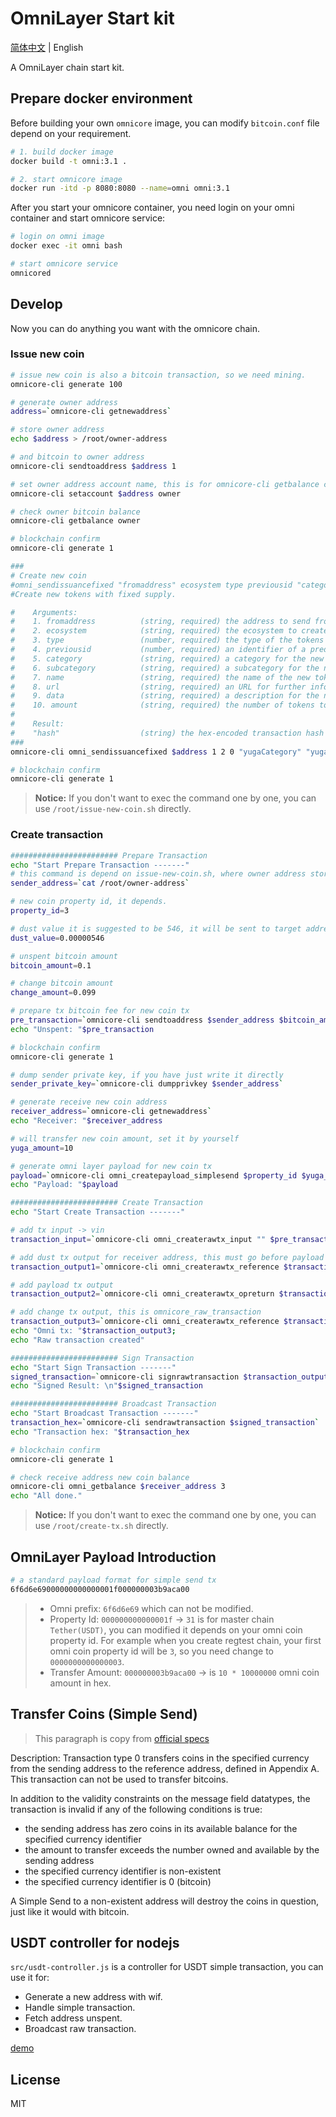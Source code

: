 # OmniLayer Start kit

[简体中文](./README.zh-CN.md) | English

A OmniLayer chain start kit.

## Prepare docker environment

Before building your own `omnicore` image, you can modify `bitcoin.conf` file depend on your requirement.

```bash
# 1. build docker image
docker build -t omni:3.1 .

# 2. start omnicore image
docker run -itd -p 8080:8080 --name=omni omni:3.1
```

After you start your omnicore container, you need login on your omni container and start omnicore service:

```bash
# login on omni image
docker exec -it omni bash

# start omnicore service
omnicored
```

## Develop

Now you can do anything you want with the omnicore chain.

### Issue new coin

```bash
# issue new coin is also a bitcoin transaction, so we need mining.
omnicore-cli generate 100

# generate owner address
address=`omnicore-cli getnewaddress`

# store owner address
echo $address > /root/owner-address

# and bitcoin to owner address
omnicore-cli sendtoaddress $address 1

# set owner address account name, this is for omnicore-cli getbalance command
omnicore-cli setaccount $address owner

# check owner bitcoin balance
omnicore-cli getbalance owner

# blockchain confirm
omnicore-cli generate 1

###
# Create new coin
#omni_sendissuancefixed "fromaddress" ecosystem type previousid "category" "subcategory" "name" "url" "data" "amount"
#Create new tokens with fixed supply.

#    Arguments:
#    1. fromaddress          (string, required) the address to send from
#    2. ecosystem            (string, required) the ecosystem to create the tokens in (1 for main ecosystem, 2 for test ecosystem)
#    3. type                 (number, required) the type of the tokens to create: (1 for indivisible tokens, 2 for divisible tokens)
#    4. previousid           (number, required) an identifier of a predecessor token (use 0 for new tokens)
#    5. category             (string, required) a category for the new tokens (can be "")
#    6. subcategory          (string, required) a subcategory for the new tokens  (can be "")
#    7. name                 (string, required) the name of the new tokens to create
#    8. url                  (string, required) an URL for further information about the new tokens (can be "")
#    9. data                 (string, required) a description for the new tokens (can be "")
#    10. amount              (string, required) the number of tokens to create
#
#    Result:
#    "hash"                  (string) the hex-encoded transaction hash
###
omnicore-cli omni_sendissuancefixed $address 1 2 0 "yugaCategory" "yugaSubcategory" "yuga" "www.yuga.com" "yuga for test" "100000"

# blockchain confirm
omnicore-cli generate 1
```

> **Notice:** If you don't want to exec the command one by one, you can use `/root/issue-new-coin.sh` directly.

### Create transaction

```bash
######################## Prepare Transaction
echo "Start Prepare Transaction -------"
# this command is depend on issue-new-coin.sh, where owner address store, you can also generate a new one.
sender_address=`cat /root/owner-address`

# new coin property id, it depends.
property_id=3

# dust value it is suggested to be 546, it will be sent to target address
dust_value=0.00000546

# unspent bitcoin amount
bitcoin_amount=0.1

# change bitcoin amount
change_amount=0.099

# prepare tx bitcoin fee for new coin tx
pre_transaction=`omnicore-cli sendtoaddress $sender_address $bitcoin_amount`
echo "Unspent: "$pre_transaction

# blockchain confirm
omnicore-cli generate 1

# dump sender private key, if you have just write it directly
sender_private_key=`omnicore-cli dumpprivkey $sender_address`

# generate receive new coin address
receiver_address=`omnicore-cli getnewaddress`
echo "Receiver: "$receiver_address

# will transfer new coin amount, set it by yourself
yuga_amount=10

# generate omni layer payload for new coin tx
payload=`omnicore-cli omni_createpayload_simplesend $property_id $yuga_amount`
echo "Payload: "$payload

######################## Create Transaction
echo "Start Create Transaction -------"

# add tx input -> vin
transaction_input=`omnicore-cli omni_createrawtx_input "" $pre_transaction 0`

# add dust tx output for receiver address, this must go before payload tx output
transaction_output1=`omnicore-cli omni_createrawtx_reference $transaction_input $receiver_address $dust_value`

# add payload tx output
transaction_output2=`omnicore-cli omni_createrawtx_opreturn $transaction_output1 $payload`

# add change tx output, this is omnicore_raw_transaction
transaction_output3=`omnicore-cli omni_createrawtx_reference $transaction_output2 $sender_address $change_amount`
echo "Omni tx: "$transaction_output3;
echo "Raw transaction created"

######################## Sign Transaction
echo "Start Sign Transaction -------"
signed_transaction=`omnicore-cli signrawtransaction $transaction_output3 '[]' "[\"$sender_private_key\"]" | grep -e '"hex": "[^"]*"' | awk -F '"' '{print $4}'`
echo "Signed Result: \n"$signed_transaction

######################## Broadcast Transaction
echo "Start Broadcast Transaction -------"
transaction_hex=`omnicore-cli sendrawtransaction $signed_transaction`
echo "Transaction hex: "$transaction_hex

# blockchain confirm
omnicore-cli generate 1

# check receive address new coin balance
omnicore-cli omni_getbalance $receiver_address 3
echo "All done."
```

> **Notice:** If you don't want to exec the command one by one, you can use `/root/create-tx.sh` directly.


## OmniLayer Payload Introduction

``` bash
# a standard payload format for simple send tx
6f6d6e69000000000000001f000000003b9aca00
```

> * Omni prefix: `6f6d6e69` which can not be modified.
> * Property Id: `000000000000001f` -> `31` is for master chain `Tether(USDT)`, you can modified it depends on your omni coin property id. For example when you create regtest chain, your first omni coin property id will be `3`, so you need change to `0000000000000003`.
> * Transfer Amount: `000000003b9aca00` -> is `10 * 10000000` omni coin amount in hex.

## Transfer Coins (Simple Send)

> This paragraph is copy from [official specs](https://github.com/OmniLayer/spec#transfer-coins-simple-send)

Description: Transaction type 0 transfers coins in the specified currency from the sending address to the reference address, defined in Appendix A. This transaction can not be used to transfer bitcoins.

In addition to the validity constraints on the message field datatypes, the transaction is invalid if any of the following conditions is true:

* the sending address has zero coins in its available balance for the specified currency identifier
* the amount to transfer exceeds the number owned and available by the sending address
* the specified currency identifier is non-existent
* the specified currency identifier is 0 (bitcoin)

A Simple Send to a non-existent address will destroy the coins in question, just like it would with bitcoin.

## USDT controller for nodejs

`src/usdt-controller.js` is a controller for USDT simple transaction, you can use it for:

* Generate a new address with wif.
* Handle simple transaction.
* Fetch address unspent.
* Broadcast raw transaction.

[demo](./demo/app.js)

## License

MIT
